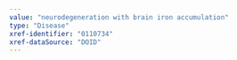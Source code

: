 ```yaml
---
value: "neurodegeneration with brain iron accumulation"
type: "Disease"
xref-identifier: "0110734"
xref-dataSource: "DOID"
---
```

